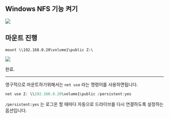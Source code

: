 
## Windows NFS 기능 켜기

![](Pasted%20image%2020230611050153.png)

## 마운트 진행

```
mount \\192.168.0.20\volume1\public Z:\
```


![](Pasted%20image%2020230611050612.png)

완료.


---

영구적으로 마운트하기위해서는 `net use` 라는 명령어를 사용하면됩니다.

```powershell
net use Z: \\192.168.0.20\volume1\public /persistent:yes
```

`/persistent:yes` 는 로그온 할 때마다 자동으로 드라이브를 다시 연결하도록 설정하는 옵션입니다.


